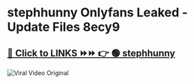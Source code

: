 
 # stephhunny Onlyfans Leaked - Update Files 8ecy9

## <h2><a href="https://clipsfans.com/stephhunny&ref=git">🔗 Click to LINKS ⏩⏩ 👉 🟢 stephhunny </a></h2>

<a href="https://clipsfans.com/stephhunny&ref=git" rel="nofollow" data-target="animated-image.originalLink"><img src="https://i.ibb.co.com/xMMVF88/686577567.gif" alt="Viral Video Original" style="max-width: 100%; display: inline-block;" data-target="animated-image.originalImage"></a>

